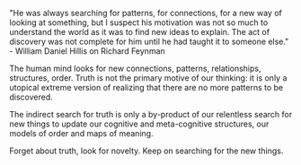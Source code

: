 "He was always searching for patterns, for connections, for a new way of looking at something, but I suspect his motivation was not so much to understand the world as it was to find new ideas to explain. The act of discovery was not complete for him until he had taught it to someone else." - William Daniel Hillis on Richard Feynman

The human mind looks for new connections, patterns, relationships, structures, order.
Truth is not the primary motive of our thinking: it is only a utopical extreme version of realizing that there are no more patterns to be discovered.

The indirect search for truth is only a by-product of our relentless search for new things to update our cognitive and meta-cognitive structures, our models of order and maps of meaning.

Forget about truth, look for novelty.
Keep on searching for the new things.
